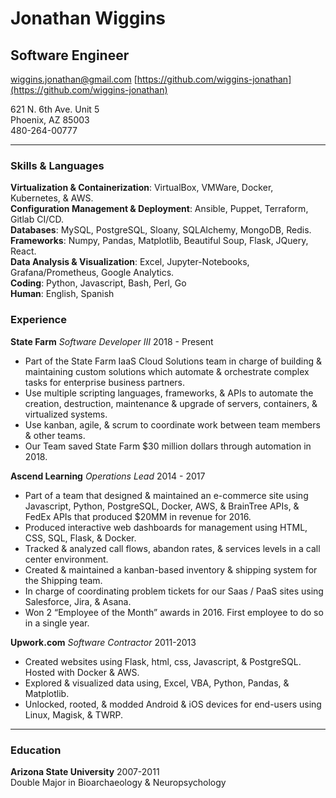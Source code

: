 # Jonathan Wiggins
## Software Engineer

[wiggins.jonathan@gmail.com](mailto:wiggins.jonathan@gmail.com)
[https://github.com/wiggins-jonathan](https://github.com/wiggins-jonathan)

621 N. 6th Ave. Unit 5<br>
Phoenix, AZ 85003<br>
480-264-00777<br>

---

### Skills & Languages
**Virtualization & Containerization**: VirtualBox, VMWare, Docker, Kubernetes, & AWS.<br>
**Configuration Management & Deployment**: Ansible, Puppet, Terraform, Gitlab CI/CD.<br>
**Databases**: MySQL, PostgreSQL, Sloany, SQLAlchemy, MongoDB, Redis.<br>
**Frameworks**: Numpy, Pandas, Matplotlib, Beautiful Soup, Flask, JQuery, React.<br>
**Data Analysis & Visualization**: Excel, Jupyter-Notebooks, Grafana/Prometheus, Google Analytics.<br>
**Coding**: Python, Javascript, Bash, Perl, Go<br>
**Human**: English, Spanish<br>

### Experience
**State Farm** _Software Developer III_ 2018 - Present<br>
* Part of the State Farm IaaS Cloud Solutions team in charge of building & maintaining custom solutions which automate & orchestrate complex tasks for enterprise business partners.<br>
* Use multiple scripting languages, frameworks, & APIs to automate the creation, destruction, maintenance & upgrade of servers, containers, & virtualized systems.<br>
* Use kanban, agile, & scrum to coordinate work between team members & other teams.<br>
* Our Team saved State Farm $30 million dollars through automation in 2018.<br>

**Ascend Learning** _Operations Lead_ 2014 - 2017<br>
* Part of a team that designed & maintained an e-commerce site using Javascript, Python, PostgreSQL, Docker, AWS, & BrainTree APIs, & FedEx APIs that produced $20MM in revenue for 2016.<br>
* Produced interactive web dashboards for management using HTML, CSS, SQL, Flask, & Docker.<br>
* Tracked & analyzed call flows, abandon rates, & services levels in a call center environment.<br>
* Created & maintained  a kanban-based inventory & shipping system for the Shipping team.<br>
* In charge of coordinating problem tickets for our Saas / PaaS sites using Salesforce, Jira, & Asana.<br>
* Won 2 “Employee of the Month” awards in 2016. First employee to do so in a single year.<br>

**Upwork.com** _Software Contractor_ 2011-2013<br>
* Created websites using Flask, html, css, Javascript, & PostgreSQL. Hosted with Docker & AWS.<br>
* Explored & visualized data using, Excel, VBA, Python, Pandas, & Matplotlib.<br>
* Unlocked, rooted, & modded Android & iOS devices for end-users using Linux, Magisk, & TWRP.<br>

---

### Education
**Arizona State University** 2007-2011<br>
Double Major in Bioarchaeology & Neuropsychology<br>
